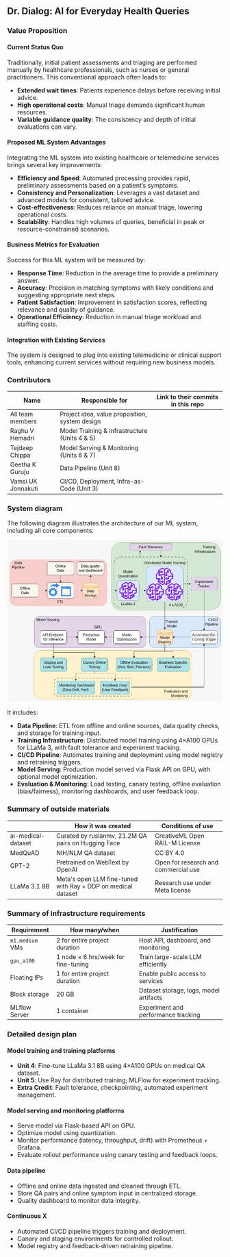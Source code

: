 
## Dr. Dialog: AI for Everyday Health Queries

### Value Proposition

#### Current Status Quo
Traditionally, initial patient assessments and triaging are performed manually by healthcare professionals, such as nurses or general practitioners. This conventional approach often leads to:

- **Extended wait times**: Patients experience delays before receiving initial advice.
- **High operational costs**: Manual triage demands significant human resources.
- **Variable guidance quality**: The consistency and depth of initial evaluations can vary.

#### Proposed ML System Advantages
Integrating the ML system into existing healthcare or telemedicine services brings several key improvements:

- **Efficiency and Speed**: Automated processing provides rapid, preliminary assessments based on a patient’s symptoms.
- **Consistency and Personalization**: Leverages a vast dataset and advanced models for consistent, tailored advice.
- **Cost-effectiveness**: Reduces reliance on manual triage, lowering operational costs.
- **Scalability**: Handles high volumes of queries, beneficial in peak or resource-constrained scenarios.

#### Business Metrics for Evaluation
Success for this ML system will be measured by:

- **Response Time**: Reduction in the average time to provide a preliminary answer.
- **Accuracy**: Precision in matching symptoms with likely conditions and suggesting appropriate next steps.
- **Patient Satisfaction**: Improvement in satisfaction scores, reflecting relevance and quality of guidance.
- **Operational Efficiency**: Reduction in manual triage workload and staffing costs.

#### Integration with Existing Services
The system is designed to plug into existing telemedicine or clinical support tools, enhancing current services without requiring new business models.

### Contributors

| Name                            | Responsible for                                         | Link to their commits in this repo |
|---------------------------------|---------------------------------------------------------|------------------------------------|
| All team members                | Project idea, value proposition, system design          |                                    |
| Raghu V Hemadri                 | Model Training & Infrastructure (Units 4 & 5)           |                                    |
| Tejdeep Chippa                  | Model Serving & Monitoring (Units 6 & 7)                |                                    |
| Geetha K Guruju              | Data Pipeline (Unit 8)                                  |                                    |
| Vamsi UK Jonnakuti                | CI/CD, Deployment, Infra-as-Code (Unit 3)               |                                    |

### System diagram

The following diagram illustrates the architecture of our ML system, including all core components:

![System Diagram](./architecture-diagram.jpeg)

It includes:
- **Data Pipeline**: ETL from offline and online sources, data quality checks, and storage for training input.
- **Training Infrastructure**: Distributed model training using 4×A100 GPUs for LLaMa 3, with fault tolerance and experiment tracking.
- **CI/CD Pipeline**: Automates training and deployment using model registry and retraining triggers.
- **Model Serving**: Production model served via Flask API on GPU, with optional model optimization.
- **Evaluation & Monitoring**: Load testing, canary testing, offline evaluation (bias/fairness), monitoring dashboards, and user feedback loop.

### Summary of outside materials

|              | How it was created                                                  | Conditions of use                        |
|--------------|----------------------------------------------------------------------|------------------------------------------|
| ai-medical-dataset | Curated by ruslanmv, 21.2M QA pairs on Hugging Face            | CreativeML Open RAIL-M License           |
| MedQuAD      | NIH/NLM QA dataset                                                  | CC BY 4.0                                |
| GPT-2        | Pretrained on WebText by OpenAI                                     | Open for research and commercial use     |
| LLaMa 3.1 8B | Meta's open LLM fine-tuned with Ray + DDP on medical dataset        | Research use under Meta license          |

### Summary of infrastructure requirements

| Requirement     | How many/when                         | Justification                                         |
|-----------------|----------------------------------------|-------------------------------------------------------|
| `m1.medium` VMs | 2 for entire project duration          | Host API, dashboard, and monitoring                   |
| `gpu_a100`      | 1 node × 6 hrs/week for fine-tuning    | Train large-scale LLM efficiently                    |
| Floating IPs    | 1 for entire project duration          | Enable public access to services                      |
| Block storage   | 20 GB                                  | Dataset storage, logs, model artifacts                |
| MLflow Server   | 1 container                            | Experiment and performance tracking                   |

### Detailed design plan

#### Model training and training platforms

- **Unit 4**: Fine-tune LLaMa 3.1 8B using 4×A100 GPUs on medical QA dataset.
- **Unit 5**: Use Ray for distributed training; MLFlow for experiment tracking.
- **Extra Credit**: Fault tolerance, checkpointing, automated experiment management.

#### Model serving and monitoring platforms

- Serve model via Flask-based API on GPU.
- Optimize model using quantization.
- Monitor performance (latency, throughput, drift) with Prometheus + Grafana.
- Evaluate rollout performance using canary testing and feedback loops.

#### Data pipeline

- Offline and online data ingested and cleaned through ETL.
- Store QA pairs and online symptom input in centralized storage.
- Quality dashboard to monitor data integrity.

#### Continuous X

- Automated CI/CD pipeline triggers training and deployment.
- Canary and staging environments for controlled rollout.
- Model registry and feedback-driven retraining pipeline.
